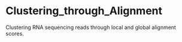 # Clustering_through_Alignment
Clustering RNA sequencing reads through local and global alignment scores.
